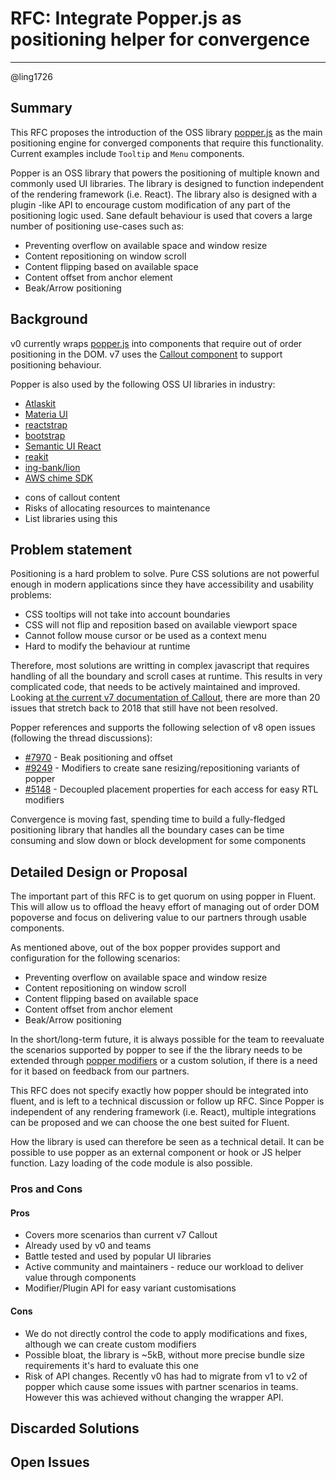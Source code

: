 # RFC: Integrate Popper.js as positioning helper for convergence

<!--
An RFC can be anything. A question, a suggestion, a plan. The purpose of this template is to give some structure to help folks write successful RFCs. However, don't feel constrained by this template; use your best judgement.

Tips for writing a successful RFC:

- Simple plain words that make your point, fancy words obfuscate
- Try to stay concise, but don't gloss over important details
- Try to write a neutral problem statement, not one that motivates your desired solution
- Remember, "Writing is thinking". It's natural to realize new ideas while writing your proposal
-->

---

@ling1726

## Summary

<!-- Explain the proposed change -->

This RFC proposes the introduction of the OSS library [popper.js](https://popper.js.org/) as the main positioning engine
for converged components that require this functionality. Current examples include `Tooltip` and `Menu` components.

Popper is an OSS library that powers the positioning of multiple known and commonly used UI libraries. The library is
designed to function independent of the rendering framework (i.e. React). The library also is designed with a plugin -like
API to encourage custom modification of any part of the positioning logic used. Sane default behaviour is used that
covers a large number of positioning use-cases such as:

- Preventing overflow on available space and window resize
- Content repositioning on window scroll
- Content flipping based on available space
- Content offset from anchor element
- Beak/Arrow positioning

## Background

<!-- If there is relevant background include it here -->

v0 currently wraps [popper.js](https://popper.js.org/) into components that require out of order positioning in the DOM.
v7 uses the [Callout component](https://developer.microsoft.com/en-us/fluentui#/controls/web/callout) to support positioning
behaviour.

Popper is also used by the following OSS UI libraries in industry:

- [Atlaskit](https://www.npmjs.com/package/@atlaskit/popper)
- [Materia UI](https://www.npmjs.com/package/@material-ui/core)
- [reactstrap](https://www.npmjs.com/package/reactstrap)
- [bootstrap](https://getbootstrap.com/docs/4.0/getting-started/introduction/)
- [Semantic UI React](https://react.semantic-ui.com/modules/popup/)
- [reakit](https://www.npmjs.com/package/reakit)
- [ing-bank/lion](https://github.com/ing-bank/lion)
- [AWS chime SDK](https://github.com/ing-bank/lion)

* cons of callout content
* Risks of allocating resources to maintenance
* List libraries using this

## Problem statement

<!--
Why are we making this change? What problem are we solving? What do we expect to gain from this?

This section is important as the motivation or problem statement is indepenent from the proposed change. Even if this RFC is not accepted this Motivation can be used for alternative solutions.

In the end, please make sure to present a neutral Problem statement, rather than one that motivates a particular solution
-->

Positioning is a hard problem to solve. Pure CSS solutions are not powerful enough in modern applications since they have
accessibility and usability problems:

- CSS tooltips will not take into account boundaries
- CSS will not flip and reposition based on available viewport space
- Cannot follow mouse cursor or be used as a context menu
- Hard to modify the behaviour at runtime

Therefore, most solutions are writting in complex javascript that requires handling of all the boundary and scroll cases
at runtime. This results in very complicated code, that needs to be actively maintained and improved. Looking
[at the current v7 documentation of Callout](https://developer.microsoft.com/en-us/fluentui#/controls/web/callout), there are
more than 20 issues that stretch back to 2018 that still have not been resolved.

Popper references and supports the following selection of v8 open issues (following the thread discussions):

- [#7970](https://github.com/microsoft/fluentui/issues/7970) - Beak positioning and offset
- [#9249](https://github.com/microsoft/fluentui/issues/9249) - Modifiers to create sane resizing/repositioning variants of popper
- [#5148](https://github.com/microsoft/fluentui/issues/5148) - Decoupled placement properties for each access for easy RTL modifiers

Convergence is moving fast, spending time to build a fully-fledged positioning library that handles all the boundary cases
can be time consuming and slow down or block development for some components

## Detailed Design or Proposal

<!-- This is the bulk of the RFC. Explain the proposal or design in enough detail for the inteded audience to understand. -->

The important part of this RFC is to get quorum on using popper in Fluent. This will allow us to offload the heavy effort
of managing out of order DOM popoverse and focus on delivering value to our partners through usable components.

As mentioned above, out of the box popper provides support and configuration for the following scenarios:

- Preventing overflow on available space and window resize
- Content repositioning on window scroll
- Content flipping based on available space
- Content offset from anchor element
- Beak/Arrow positioning

In the short/long-term future, it is always possible for the team to reevaluate the scenarios supported by popper to see
if the the library needs to be extended through [popper modifiers](https://popper.js.org/docs/v2/modifiers/) or a custom
solution, if there is a need for it based on feedback from our partners.

This RFC does not specify exactly how popper should be integrated into fluent, and is left to a technical discussion or
follow up RFC. Since Popper is independent of any rendering framework (i.e. React), multiple integrations can be proposed
and we can choose the one best suited for Fluent.

How the library is used can therefore be seen as a technical detail. It can be possible to use popper as an external
component or hook or JS helper function. Lazy loading of the code module is also possible.

### Pros and Cons

#### Pros

- Covers more scenarios than current v7 Callout
- Already used by v0 and teams
- Battle tested and used by popular UI libraries
- Active community and maintainers - reduce our workload to deliver value through components
- Modifier/Plugin API for easy variant customisations

#### Cons

- We do not directly control the code to apply modifications and fixes, although we can create custom modifiers
- Possible bloat, the library is ~5kB, without more precise bundle size requirements it's hard to evaluate this one
- Risk of API changes. Recently v0 has had to migrate from v1 to v2 of popper which cause some issues with partner scenarios
  in teams. However this was achieved without changing the wrapper API.

## Discarded Solutions

<!-- As you enumerate possible solutions, try to keep track of the discarded ones. This should include why we discarded the solution. -->

## Open Issues

<!-- Optional section, but useful for first drafts. Use this section to track open issues on unanswered questions regarding the design or proposal.  -->

